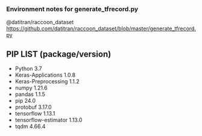 ### Environment notes for generate_tfrecord.py

@datitran/raccoon_dataset<br>
https://github.com/datitran/raccoon_dataset/blob/master/generate_tfrecord.py

## PIP LIST (package/version)
- Python 3.7 
- Keras-Applications   1.0.8 
- Keras-Preprocessing  1.1.2 
- numpy                1.21.6 
- pandas               1.1.5 
- pip                  24.0 
- protobuf             3.17.0 
- tensorflow           1.13.1 
- tensorflow-estimator 1.13.0 
- tqdm                 4.66.4 
